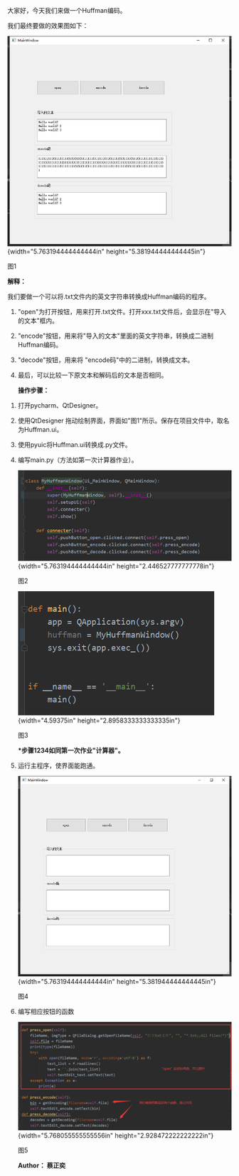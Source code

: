 大家好，今天我们来做一个Huffman编码。

我们最终要做的效果图如下：

![](./media/image1.png){width="5.763194444444444in"
height="5.381944444444445in"}

图1

**解释：**

我们要做一个可以将.txt文件内的英文字符串转换成Huffman编码的程序。

1.  "open"为打开按钮，用来打开.txt文件。打开xxx.txt文件后，会显示在"导入的文本"框内。

2.  "encode"按钮，用来将"导入的文本"里面的英文字符串，转换成二进制Huffman编码。

3.  "decode"按钮，用来将 "encode码"中的二进制，转换成文本。

4.  最后，可以比较一下原文本和解码后的文本是否相同。

    **操作步骤：**

<!-- -->

1.  打开pycharm、QtDesigner。

2.  使用QtDesigner
    拖动绘制界面，界面如"图1"所示。保存在项目文件中，取名为Huffman.ui。

3.  使用pyuic将Huffman.ui转换成.py文件。

4.  编写main.py（方法如第一次计算器作业）。

    ![](./media/image2.png){width="5.763194444444444in"
    height="2.446527777777778in"}

    图2

    ![](./media/image3.png){width="4.59375in"
    height="2.8958333333333335in"}

    图3

    **\*步骤1234如同第一次作业"计算器"。**

5.  运行主程序，使界面能跑通。

    ![](./media/image4.png){width="5.763194444444444in"
    height="5.381944444444445in"}

    图4

6.  编写相应按钮的函数

    ![](./media/image5.png){width="5.768055555555556in"
    height="2.928472222222222in"}

    图5

    **Author： 蔡正奕**
